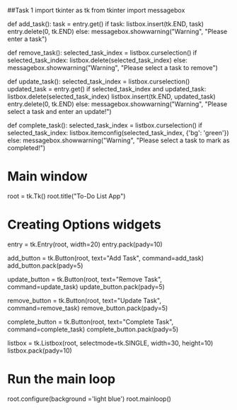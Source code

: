 ##Task 1
import tkinter as tk
from tkinter import messagebox



def add_task():
    task = entry.get()
    if task:
        listbox.insert(tk.END, task)
        entry.delete(0, tk.END)
    else:
        messagebox.showwarning("Warning", "Please enter a task")

def remove_task():
    selected_task_index = listbox.curselection()
    if selected_task_index:
        listbox.delete(selected_task_index)
    else:
        messagebox.showwarning("Warning", "Please select a task to remove")

def update_task():
    selected_task_index = listbox.curselection()
    updated_task = entry.get()
    if selected_task_index and updated_task:
        listbox.delete(selected_task_index)
        listbox.insert(tk.END, updated_task)
        entry.delete(0, tk.END)
    else:
        messagebox.showwarning("Warning", "Please select a task and enter an update!")

def complete_task():
    selected_task_index = listbox.curselection()
    if selected_task_index:
        listbox.itemconfig(selected_task_index, {'bg': 'green'})
    else:
        messagebox.showwarning("Warning", "Please select a task to mark as completed!")

# Main window
root = tk.Tk()
root.title("To-Do List App")

# Creating Options widgets
entry = tk.Entry(root, width=20)
entry.pack(pady=10)

add_button = tk.Button(root, text="Add Task", command=add_task)
add_button.pack(pady=5)

update_button = tk.Button(root, text="Remove Task", command=update_task)
update_button.pack(pady=5)

remove_button = tk.Button(root, text="Update Task", command=remove_task)
remove_button.pack(pady=5)

complete_button = tk.Button(root, text="Complete Task", command=complete_task)
complete_button.pack(pady=5)

listbox = tk.Listbox(root, selectmode=tk.SINGLE, width=30, height=10)
listbox.pack(pady=10)

# Run the main loop
root.configure(background ='light blue')
root.mainloop()

